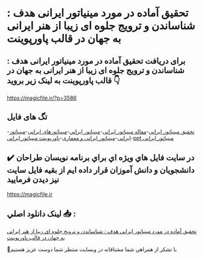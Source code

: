 # تحقیق آماده در مورد مینیاتور ایرانی هدف : شناساندن و ترویج جلوه ای زیبا از هنر ایرانی به جهان در قالب پاورپوینت

## برای دریافت تحقیق آماده در مورد مینیاتور ایرانی هدف : شناساندن و ترویج جلوه ای زیبا از هنر ایرانی به جهان در قالب پاورپوینت به لینک زیر بروید 👇

https://magicfile.ir/?p=3586

## تگ های فایل

-[تحقیق مینیاتور ایرانی](https://magicfile.ir/product/%d8%aa%d8%ad%d9%82%db%8c%d9%82-%d8%a2%d9%85%d8%a7%d8%af%d9%87-%d8%af%d8%b1-%d9%85%d9%88%d8%b1%d8%af-%d9%85%db%8c%d9%86%db%8c%d8%a7%d8%aa%d9%88%d8%b1-%d8%a7%db%8c%d8%b1%d8%a7%d9%86%db%8c-%d9%be%d8%a7%d9%88%d8%b1%d9%be%d9%88%db%8c%d9%86%d8%aa/)-[مقاله مینیاتور ایرانی](https://magicfile.ir/product/%d8%aa%d8%ad%d9%82%db%8c%d9%82-%d8%a2%d9%85%d8%a7%d8%af%d9%87-%d8%af%d8%b1-%d9%85%d9%88%d8%b1%d8%af-%d9%85%db%8c%d9%86%db%8c%d8%a7%d8%aa%d9%88%d8%b1-%d8%a7%db%8c%d8%b1%d8%a7%d9%86%db%8c-%d9%be%d8%a7%d9%88%d8%b1%d9%be%d9%88%db%8c%d9%86%d8%aa/)-[مينياتور ايراني](https://magicfile.ir/product/%d8%aa%d8%ad%d9%82%db%8c%d9%82-%d8%a2%d9%85%d8%a7%d8%af%d9%87-%d8%af%d8%b1-%d9%85%d9%88%d8%b1%d8%af-%d9%85%db%8c%d9%86%db%8c%d8%a7%d8%aa%d9%88%d8%b1-%d8%a7%db%8c%d8%b1%d8%a7%d9%86%db%8c-%d9%be%d8%a7%d9%88%d8%b1%d9%be%d9%88%db%8c%d9%86%d8%aa/)-[مینیاتورهای ایرانی](https://magicfile.ir/product/%d8%aa%d8%ad%d9%82%db%8c%d9%82-%d8%a2%d9%85%d8%a7%d8%af%d9%87-%d8%af%d8%b1-%d9%85%d9%88%d8%b1%d8%af-%d9%85%db%8c%d9%86%db%8c%d8%a7%d8%aa%d9%88%d8%b1-%d8%a7%db%8c%d8%b1%d8%a7%d9%86%db%8c-%d9%be%d8%a7%d9%88%d8%b1%d9%be%d9%88%db%8c%d9%86%d8%aa/)-[مینیاتور ایرانی](https://magicfile.ir/product/%d8%aa%d8%ad%d9%82%db%8c%d9%82-%d8%a2%d9%85%d8%a7%d8%af%d9%87-%d8%af%d8%b1-%d9%85%d9%88%d8%b1%d8%af-%d9%85%db%8c%d9%86%db%8c%d8%a7%d8%aa%d9%88%d8%b1-%d8%a7%db%8c%d8%b1%d8%a7%d9%86%db%8c-%d9%be%d8%a7%d9%88%d8%b1%d9%be%d9%88%db%8c%d9%86%d8%aa/)-[مینیاتور ایرانی و معماری](https://magicfile.ir/product/%d8%aa%d8%ad%d9%82%db%8c%d9%82-%d8%a2%d9%85%d8%a7%d8%af%d9%87-%d8%af%d8%b1-%d9%85%d9%88%d8%b1%d8%af-%d9%85%db%8c%d9%86%db%8c%d8%a7%d8%aa%d9%88%d8%b1-%d8%a7%db%8c%d8%b1%d8%a7%d9%86%db%8c-%d9%be%d8%a7%d9%88%d8%b1%d9%be%d9%88%db%8c%d9%86%d8%aa/)-[پاورپوینت مینیاتور ایرانی](https://magicfile.ir/product/%d8%aa%d8%ad%d9%82%db%8c%d9%82-%d8%a2%d9%85%d8%a7%d8%af%d9%87-%d8%af%d8%b1-%d9%85%d9%88%d8%b1%d8%af-%d9%85%db%8c%d9%86%db%8c%d8%a7%d8%aa%d9%88%d8%b1-%d8%a7%db%8c%d8%b1%d8%a7%d9%86%db%8c-%d9%be%d8%a7%d9%88%d8%b1%d9%be%d9%88%db%8c%d9%86%d8%aa/)-[ppt مینیاتور ایرانی](https://magicfile.ir/product/%d8%aa%d8%ad%d9%82%db%8c%d9%82-%d8%a2%d9%85%d8%a7%d8%af%d9%87-%d8%af%d8%b1-%d9%85%d9%88%d8%b1%d8%af-%d9%85%db%8c%d9%86%db%8c%d8%a7%d8%aa%d9%88%d8%b1-%d8%a7%db%8c%d8%b1%d8%a7%d9%86%db%8c-%d9%be%d8%a7%d9%88%d8%b1%d9%be%d9%88%db%8c%d9%86%d8%aa/)

## ✔️ در سايت فايل هاي ويژه اي براي برنامه نويسان طراحان دانشجويان و دانش آموزان قرار داده ايم از بقيه فايل سايت نيز ديدن فرماييد

https://magicfile.ir


## لينک دانلود اصلي 📥 :

[تحقیق آماده در مورد مینیاتور ایرانی هدف : شناساندن و ترویج جلوه ای زیبا از هنر ایرانی به جهان در قالب پاورپوینت](https://magicfile.ir/product/%d8%aa%d8%ad%d9%82%db%8c%d9%82-%d8%a2%d9%85%d8%a7%d8%af%d9%87-%d8%af%d8%b1-%d9%85%d9%88%d8%b1%d8%af-%d9%85%db%8c%d9%86%db%8c%d8%a7%d8%aa%d9%88%d8%b1-%d8%a7%db%8c%d8%b1%d8%a7%d9%86%db%8c-%d9%be%d8%a7%d9%88%d8%b1%d9%be%d9%88%db%8c%d9%86%d8%aa/) 


🙏با تشکر از همراهي شما مشتاقانه در وبسایت منتظر شما دوست عزیز هستیم

